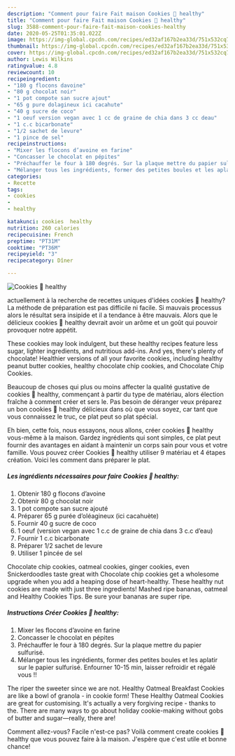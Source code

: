 ```yaml
---
description: "Comment pour faire Fait maison Cookies 🍪 healthy"
title: "Comment pour faire Fait maison Cookies 🍪 healthy"
slug: 3588-comment-pour-faire-fait-maison-cookies-healthy
date: 2020-05-25T01:35:01.022Z
image: https://img-global.cpcdn.com/recipes/ed32af167b2ea33d/751x532cq70/cookies-🍪-healthy-photo-principale-de-la-recette.jpg
thumbnail: https://img-global.cpcdn.com/recipes/ed32af167b2ea33d/751x532cq70/cookies-🍪-healthy-photo-principale-de-la-recette.jpg
cover: https://img-global.cpcdn.com/recipes/ed32af167b2ea33d/751x532cq70/cookies-🍪-healthy-photo-principale-de-la-recette.jpg
author: Lewis Wilkins
ratingvalue: 4.8
reviewcount: 10
recipeingredient:
- "180 g flocons davoine"
- "80 g chocolat noir"
- "1 pot compote san sucre ajout"
- "65 g pure dolagineux ici cacahute"
- "40 g sucre de coco"
- "1 oeuf version vegan avec 1 cc de graine de chia dans 3 cc deau"
- "1 c.c bicarbonate"
- "1/2 sachet de levure"
- "1 pince de sel"
recipeinstructions:
- "Mixer les flocons d’avoine en farine"
- "Concasser le chocolat en pépites"
- "Préchauffer le four à 180 degrés. Sur la plaque mettre du papier sulfurisé."
- "Mélanger tous les ingrédients, former des petites boules et les aplatir sur le papier sulfurisé. Enfourner 10-15 min, laisser refroidir et régalé vous !!"
categories:
- Recette
tags:
- cookies
- 
- healthy

katakunci: cookies  healthy 
nutrition: 260 calories
recipecuisine: French
preptime: "PT31M"
cooktime: "PT36M"
recipeyield: "3"
recipecategory: Dîner

---
```



![Cookies 🍪 healthy](https://img-global.cpcdn.com/recipes/ed32af167b2ea33d/751x532cq70/cookies-🍪-healthy-photo-principale-de-la-recette.jpg)

actuellement à la recherche de recettes uniques d'idées cookies 🍪 healthy? La méthode de préparation est pas difficile ni facile. Si mauvais processus alors le résultat sera insipide et il a tendance à être mauvais. Alors que le délicieux cookies 🍪 healthy devrait avoir un arôme et un goût qui pouvoir provoquer notre appétit.

These cookies may look indulgent, but these healthy recipes feature less sugar, lighter ingredients, and nutritious add-ins. And yes, there&#39;s plenty of chocolate! Healthier versions of all your favorite cookies, including healthy peanut butter cookies, healthy chocolate chip cookies, and Chocolate Chip Cookies.

Beaucoup de choses qui plus ou moins affecter la qualité gustative de cookies 🍪 healthy, commençant à partir du type de matériau, alors élection fraîche à comment créer et sers le. Pas besoin de déranger veux préparez un bon cookies 🍪 healthy délicieux dans où que vous soyez, car tant que vous connaissez le truc, ce plat peut so plat spécial.


Eh bien, cette fois, nous essayons, nous allons, créer cookies 🍪 healthy vous-même à la maison. Gardez ingrédients qui sont simples, ce plat peut fournir des avantages en aidant à maintenir un corps sain pour vous et votre famille. Vous pouvez créer Cookies 🍪 healthy utiliser 9 matériau et 4 étapes création. Voici les comment dans préparer le plat.

<!--inarticleads1-->

##### Les ingrédients nécessaires pour faire Cookies 🍪 healthy:

1. Obtenir 180 g flocons d’avoine
1. Obtenir 80 g chocolat noir
1.  1 pot compote san sucre ajouté
1. Préparer 65 g purée d’oléagineux (ici cacahuète)
1. Fournir 40 g sucre de coco
1.  1 oeuf (version vegan avec 1 c.c de graine de chia dans 3 c.c d’eau)
1. Fournir 1 c.c bicarbonate
1. Préparer 1/2 sachet de levure
1. Utiliser 1 pincée de sel


Chocolate chip cookies, oatmeal cookies, ginger cookies, even Snickerdoodles taste great with Chocolate chip cookies get a wholesome upgrade when you add a heaping dose of heart-healthy. These healthy nut cookies are made with just three ingredients! Mashed ripe bananas, oatmeal and Healthy Cookies Tips. Be sure your bananas are super ripe. 

<!--inarticleads2-->

##### Instructions Créer Cookies 🍪 healthy:

1. Mixer les flocons d’avoine en farine
1. Concasser le chocolat en pépites
1. Préchauffer le four à 180 degrés. Sur la plaque mettre du papier sulfurisé.
1. Mélanger tous les ingrédients, former des petites boules et les aplatir sur le papier sulfurisé. Enfourner 10-15 min, laisser refroidir et régalé vous !!


The riper the sweeter since we are not. Healthy Oatmeal Breakfast Cookies are like a bowl of granola - in cookie form! These Healthy Oatmeal Cookies are great for customising. It&#39;s actually a very forgiving recipe - thanks to the. There are many ways to go about holiday cookie-making without gobs of butter and sugar—really, there are! 


Comment allez-vous? Facile n'est-ce pas? Voilà comment create cookies 🍪 healthy que vous pouvez faire à la maison. J'espère que c'est utile et bonne chance!
